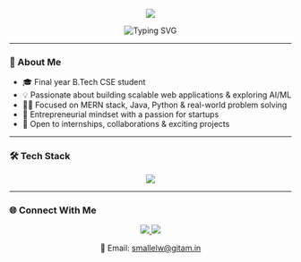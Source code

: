 <!-- Waving Banner -->
<p align="center">
  <img src="https://capsule-render.vercel.app/api?type=waving&color=0d1117&height=250&section=header&text=Hi,%20I'm%20Sahil%20👋&fontSize=40&fontAlignY=40&desc=Software%20Developer%20%7C%20MERN%20%7C%20Java%20%7C%20Python%20%7C%20AI/ML&descSize=20&descAlignY=60&theme=tokyonight" />
</p>

<p align="center">
  <img src="https://readme-typing-svg.demolab.com?font=Fira+Code&size=22&pause=1000&color=58A6FF&center=true&vCenter=true&width=500&lines=Final+Year+B.Tech+CSE+Student;MERN+Stack+%7C+Java+%7C+Python+%7C+AI/ML;Entrepreneurial+%7C+Full-Stack+Developer" alt="Typing SVG" />
</p>

---

### 🚀 About Me

- 🎓 Final year B.Tech CSE student  
- 💡 Passionate about building scalable web applications & exploring AI/ML  
- 👨‍💻 Focused on MERN stack, Java, Python & real-world problem solving  
- 💼 Entrepreneurial mindset with a passion for startups  
- 🤝 Open to internships, collaborations & exciting projects

---

### 🛠 Tech Stack

<p align="center">
  <img src="https://skillicons.dev/icons?i=js,cpp,python,java,html,css,react,nodejs,express,mongodb,mysql,tailwind,git,github,vscode" />
</p>

---

### 🌐 Connect With Me

<p align="center">
  <a href="https://www.linkedin.com/in/sahil-mallelwar-439082325" target="_blank">
    <img src="https://img.shields.io/badge/-LinkedIn-blue?style=for-the-badge&logo=linkedin" />
  </a>
  <a href="https://mail.google.com/mail/?view=cm&to=smallelw@gitam.in" target="_blank">
    <img src="https://img.shields.io/badge/-smallelw@gitam.in-D14836?style=for-the-badge&logo=gmail&logoColor=white" />
  </a>
</p>

<p align="center">
  📧 Email: <a href="mailto:smallelw@gitam.in">smallelw@gitam.in</a>
</p>



